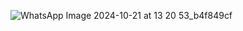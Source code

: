 ![WhatsApp Image 2024-10-21 at 13 20 53_b4f849cf](https://github.com/user-attachments/assets/16c28703-af35-40c3-8545-94cbd141267a)
